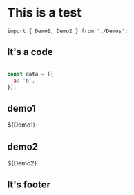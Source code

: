 # This is a test

```js-precode
import { Demo1, Demo2 } from './Demos';
```

## It's a code
```js

const data = [{
  a: 'b',
}];

```

## demo1

${Demo1}

## demo2
${Demo2}

## It's footer
